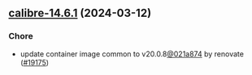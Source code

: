 

## [calibre-14.6.1](https://github.com/truecharts/charts/compare/calibre-14.6.0...calibre-14.6.1) (2024-03-12)

### Chore



- update container image common to v20.0.8[@021a874](https://github.com/021a874) by renovate ([#19175](https://github.com/truecharts/charts/issues/19175))